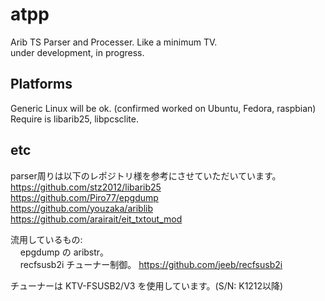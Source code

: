 atpp
===============

Arib TS Parser and Processer. Like a minimum TV.  
under development, in progress.  


Platforms
------------
Generic Linux will be ok. (confirmed worked on Ubuntu, Fedora, raspbian)  
Require is libarib25, libpcsclite.  

etc
------------
parser周りは以下のレポジトリ様を参考にさせていただいています。  
https://github.com/stz2012/libarib25  
https://github.com/Piro77/epgdump  
https://github.com/youzaka/ariblib  
https://github.com/arairait/eit_txtout_mod  
  
流用しているもの:  
&nbsp;&nbsp;&nbsp;&nbsp;epgdump の aribstr。  
&nbsp;&nbsp;&nbsp;&nbsp;recfsusb2i&nbsp;チューナー制御。&nbsp;https://github.com/jeeb/recfsusb2i  
  
チューナーは KTV-FSUSB2/V3 を使用しています。(S/N: K1212以降)
